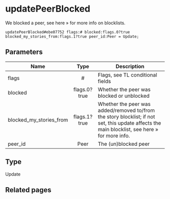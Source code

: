 # updatePeerBlocked
We blocked a peer, see here » for more info on blocklists.

```
updatePeerBlocked#ebe07752 flags:# blocked:flags.0?true blocked_my_stories_from:flags.1?true peer_id:Peer = Update;
```

## Parameters
| Name | Type | Description |
| ---- | :----: | ----------- |
| flags | # | Flags, see TL conditional fields |
| blocked | flags.0?true | Whether the peer was blocked or unblocked |
| blocked_my_stories_from | flags.1?true | Whether the peer was added/removed to/from the story blocklist; if not set, this update affects the main blocklist, see here » for more info. |
| peer_id | Peer | The (un)blocked peer |


## Type
Update

## Related pages
